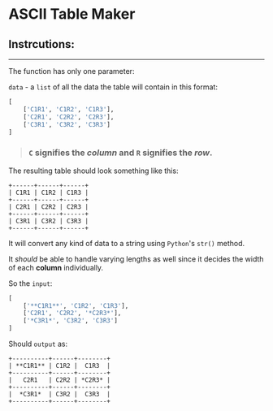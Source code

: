 # ASCII Table Maker

## Instrcutions:

***

The function has only one parameter:

`data` - a `list` of all the data the table will contain in this format:

```py
[
    ['C1R1', 'C1R2', 'C1R3'],
    ['C2R1', 'C2R2', 'C2R3'],
    ['C3R1', 'C3R2', 'C3R3']
]
```

>### `C` signifies the *column* and `R` signifies the *row*.

The resulting table should look something like this:

```plaintext
+------+------+------+
| C1R1 | C1R2 | C1R3 |
+------+------+------+
| C2R1 | C2R2 | C2R3 |
+------+------+------+
| C3R1 | C3R2 | C3R3 |
+------+------+------+
```

It will convert any kind of data to a string using `Python`'s `str()` method.

It *should* be able to handle varying lengths as well since it decides the width of each **column** individually.

So the `input`:

```py
[
    ['**C1R1**', 'C1R2', 'C1R3'],
    ['C2R1', 'C2R2', '*C2R3*'],
    ['*C3R1*', 'C3R2', 'C3R3']
]
```

Should `output` as:

```plaintext
+----------+------+--------+
| **C1R1** | C1R2 |  C1R3  |
+----------+------+--------+
|   C2R1   | C2R2 | *C2R3* |
+----------+------+--------+
|  *C3R1*  | C3R2 |  C3R3  |
+----------+------+--------+
```
